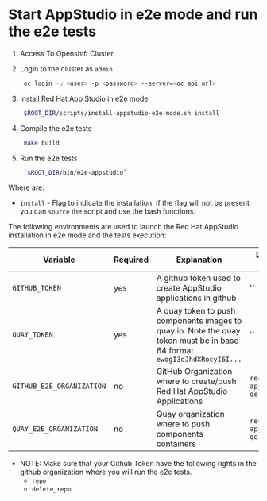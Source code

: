# Start AppStudio in e2e mode and run the e2e tests

1. Access To Openshift Cluster

2. Login to the cluster as `admin`

   ```bash
    oc login -u <user> -p <password> --server=<oc_api_url>
   ```

3. Install Red Hat App Studio in e2e mode

   ```bash
    $ROOT_DIR/scripts/install-appstudio-e2e-mode.sh install
   ```
4. Compile the e2e tests

   ```bash
    make build
   ```
5. Run the e2e tests

   ```bash
    `$ROOT_DIR/bin/e2e-appstudio`
   ```

Where are:

- `install` - Flag to indicate the installation. If the flag will not be present you can `source` the script and use the bash functions.

The following environments are used to launch the Red Hat AppStudio installation in e2e mode and the tests execution:

| Variable | Required | Explanation | Default Value |
|---|---|---|---|
| `GITHUB_TOKEN` | yes | A github token used to create AppStudio applications in github  | ''  |
| `QUAY_TOKEN` | yes | A quay token to push components images to quay.io. Note the quay token must be in base 64 format `ewogI3dJhdXRocyI6I...` | '' |
| `GITHUB_E2E_ORGANIZATION` | no | GitHub Organization where to create/push Red Hat AppStudio Applications  | `redhat-appstudio-qe`  |
| `QUAY_E2E_ORGANIZATION` | no | Quay organization where to push components containers | `redhat-appstudio-qe` |

* NOTE: Make sure that your Github Token have the following rights in the github organization where you will run the e2e tests.
    - `repo`
    - `delete_repo`
